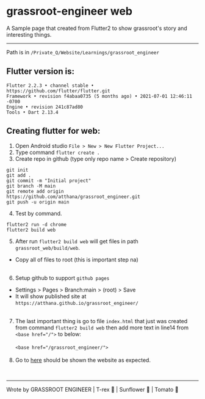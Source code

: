 # grassroot-engineer web
A Sample page that created from Flutter2 to show grassroot's story and interesting things.



---

Path is in `/Private_Q/Website/Learnings/grassroot_engineer`

## Flutter version is: 
```
Flutter 2.2.3 • channel stable • https://github.com/flutter/flutter.git
Framework • revision f4abaa0735 (5 months ago) • 2021-07-01 12:46:11 -0700
Engine • revision 241c87ad80
Tools • Dart 2.13.4
```
## Creating flutter for web:

1. Open Android studio `File > New > New Flutter Project...`
2. Type command `flutter create .`
3. Create repo in github (type only repo name > Create repository)
```
git init
git add .
git commit -m "Initial project"
git branch -M main
git remote add origin https://github.com/atthana/grassroot_engineer.git
git push -u origin main
```
4. Test by command.
```
flutter2 run -d chrome
flutter2 build web
```
5. After run `flutter2 build web` will get files in path `grassroot_web/build/web`.
-  Copy all of files to root (this is important step na)
<br><br>
6. Setup github to support `github pages`
- Settings > Pages > Branch:main > (root) > Save
- It will show published site at `https://atthana.github.io/grassroot_engineer/`
<br><br>
7. The last important thing is go to file `index.html` that just was created from command `flutter2 build web` then add more text in line14 from `<base href="/">` to below:<br><br>
```<base href="/grassroot_engineer/">```
<br><br>
8. Go to [here](https://atthana.github.io/grassroot_engineer/) should be shown the website as expected.

<br>

---
Wrote by GRASSROOT ENGINEER | T-rex :t-rex: | Sunflower :sunflower: | Tomato :tomato:

